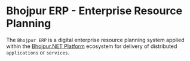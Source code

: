 # Bhojpur ERP - Enterprise Resource Planning

The `Bhojpur ERP` is a digital enterprise resource planning system applied within
the [Bhojpur.NET Platform](https://github.com/bhojpur/platform/) ecosystem for
delivery of distributed `applications` or `services`.
